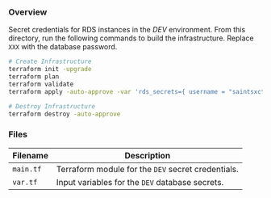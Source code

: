 ### Overview

Secret credentials for RDS instances in the *DEV* environment.  From this directory, run the following commands to build 
the infrastructure.  Replace `XXX` with the database password.

```bash
# Create Infrastructure
terraform init -upgrade
terraform plan
terraform validate
terraform apply -auto-approve -var 'rds_secrets={ username = "saintsxctfdev", password = "XXX" }'

# Destroy Infrastructure
terraform destroy -auto-approve
```

### Files

| Filename            | Description                                                                                  |
|---------------------|----------------------------------------------------------------------------------------------|
| `main.tf`           | Terraform module for the `DEV` secret credentials.                                           |
| `var.tf`            | Input variables for the `DEV` database secrets.                                              |